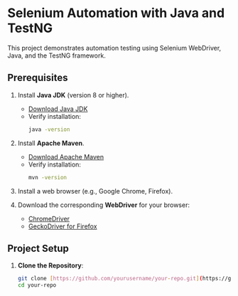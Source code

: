 # Selenium Automation with Java and TestNG

This project demonstrates automation testing using Selenium WebDriver, Java, and the TestNG framework.

## Prerequisites

1. Install **Java JDK** (version 8 or higher).
   - [Download Java JDK](https://www.oracle.com/java/technologies/javase-jdk11-downloads.html)
   - Verify installation:
     ```bash
     java -version
     ```

2. Install **Apache Maven**.
   - [Download Apache Maven](https://maven.apache.org/download.cgi)
   - Verify installation:
     ```bash
     mvn -version
     ```

3. Install a web browser (e.g., Google Chrome, Firefox).

4. Download the corresponding **WebDriver** for your browser:
   - [ChromeDriver](https://sites.google.com/chromium.org/driver/)
   - [GeckoDriver for Firefox](https://github.com/mozilla/geckodriver/releases)

## Project Setup

1. **Clone the Repository**:
   ```bash
   git clone [https://github.com/yourusername/your-repo.git](https://github.com/Somnathdlondhe/project-for-assignment.git)
   cd your-repo
